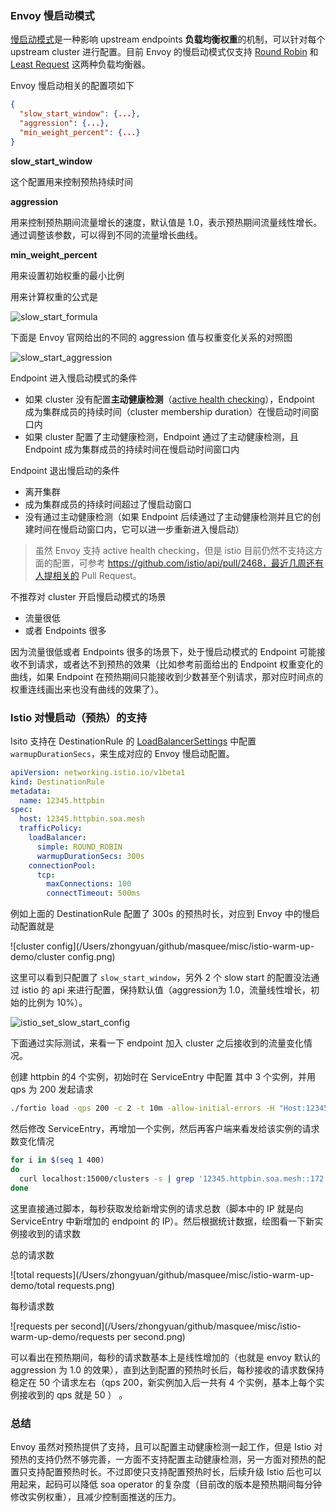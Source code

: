 ### Envoy 慢启动模式

[慢启动模式](https://www.envoyproxy.io/docs/envoy/latest/intro/arch_overview/upstream/load_balancing/slow_start#arch-overview-load-balancing-slow-start)是一种影响 upstream endpoints **负载均衡权重**的机制，可以针对每个upstream cluster 进行配置。目前 Envoy 的慢启动模式仅支持 [Round Robin](https://www.envoyproxy.io/docs/envoy/latest/api-v3/config/cluster/v3/cluster.proto#envoy-v3-api-field-config-cluster-v3-cluster-roundrobinlbconfig-slow-start-config) 和 [Least Request](https://www.envoyproxy.io/docs/envoy/latest/api-v3/config/cluster/v3/cluster.proto#envoy-v3-api-field-config-cluster-v3-cluster-leastrequestlbconfig-slow-start-config) 这两种负载均衡器。

Envoy 慢启动相关的配置项如下

```json
{
  "slow_start_window": {...},
  "aggression": {...},
  "min_weight_percent": {...}
}
```

**slow_start_window**

这个配置用来控制预热持续时间

**aggression**

用来控制预热期间流量增长的速度，默认值是 1.0，表示预热期间流量线性增长。通过调整该参数，可以得到不同的流量增长曲线。

**min_weight_percent**

用来设置初始权重的最小比例

用来计算权重的公式是

![slow_start_formula](/Users/zhongyuan/github/masquee/misc/istio-warm-up-demo/slow_start_formula.png)

下面是 Envoy 官网给出的不同的 aggression 值与权重变化关系的对照图

![slow_start_aggression](/Users/zhongyuan/github/masquee/misc/istio-warm-up-demo/slow_start_aggression.png)



Endpoint 进入慢启动模式的条件

- 如果 cluster 没有配置**主动健康检测**（[active health checking](https://www.envoyproxy.io/docs/envoy/latest/intro/arch_overview/upstream/health_checking#arch-overview-health-checking)），Endpoint 成为集群成员的持续时间（cluster membership duration）在慢启动时间窗口内
- 如果 cluster 配置了主动健康检测，Endpoint 通过了主动健康检测，且Endpoint 成为集群成员的持续时间在慢启动时间窗口内

Endpoint 退出慢启动的条件

- 离开集群
- 成为集群成员的持续时间超过了慢启动窗口
- 没有通过主动健康检测（如果 Endpoint 后续通过了主动健康检测并且它的创建时间在慢启动窗口内，它可以进一步重新进入慢启动）

> 虽然 Envoy 支持 active health checking，但是 istio 目前仍然不支持这方面的配置，可参考 https://github.com/istio/api/pull/2468，最近几周还有人提相关的 Pull Request。

不推荐对 cluster 开启慢启动模式的场景

- 流量很低
- 或者 Endpoints 很多

因为流量很低或者 Endpoints 很多的场景下，处于慢启动模式的 Endpoint 可能接收不到请求，或者达不到预热的效果（比如参考前面给出的 Endpoint 权重变化的曲线，如果 Endpoint 在预热期间只能接收到少数甚至个别请求，那对应时间点的权重连线画出来也没有曲线的效果了）。

### Istio 对慢启动（预热）的支持

Isito 支持在 DestinationRule 的 [LoadBalancerSettings](https://istio.io/latest/docs/reference/config/networking/destination-rule/#LoadBalancerSettings) 中配置 `warmupDurationSecs`，来生成对应的 Envoy 慢启动配置。

```yaml
apiVersion: networking.istio.io/v1beta1
kind: DestinationRule
metadata:
  name: 12345.httpbin
spec:
  host: 12345.httpbin.soa.mesh
  trafficPolicy:
    loadBalancer:
      simple: ROUND_ROBIN
      warmupDurationSecs: 300s
    connectionPool:
      tcp:
        maxConnections: 100
        connectTimeout: 500ms
```

例如上面的 DestinationRule 配置了 300s 的预热时长，对应到 Envoy 中的慢启动配置就是

![cluster config](/Users/zhongyuan/github/masquee/misc/istio-warm-up-demo/cluster config.png)

这里可以看到只配置了 `slow_start_window`，另外 2 个 slow start 的配置没法通过 istio 的 api 来进行配置，保持默认值（aggression为 1.0，流量线性增长，初始的比例为 10%）。

![istio_set_slow_start_config](/Users/zhongyuan/github/masquee/misc/istio-warm-up-demo/istio_set_slow_start_config.png)

下面通过实际测试，来看一下 endpoint 加入 cluster 之后接收到的流量变化情况。

创建 httpbin 的4 个实例，初始时在 ServiceEntry 中配置 其中 3 个实例，并用 qps 为 200 发起请求

```bash
./fortio load -qps 200 -c 2 -t 10m -allow-initial-errors -H "Host:12345.httpbin.soa.mesh" http://1.1.1.1/get
```

然后修改 ServiceEntry，再增加一个实例，然后再客户端来看发给该实例的请求数变化情况

```bash
for i in $(seq 1 400)
do
  curl localhost:15000/clusters -s | grep '12345.httpbin.soa.mesh::172.17.0.6:80::rq_total' >> stats.log ; sleep 1;
done
```

这里直接通过脚本，每秒获取发给新增实例的请求总数（脚本中的 IP 就是向 ServiceEntry 中新增加的 endpoint 的 IP）。然后根据统计数据，绘图看一下新实例接收到的请求数

总的请求数

![total requests](/Users/zhongyuan/github/masquee/misc/istio-warm-up-demo/total requests.png)



每秒请求数

![requests per second](/Users/zhongyuan/github/masquee/misc/istio-warm-up-demo/requests per second.png)

可以看出在预热期间，每秒的请求数基本上是线性增加的（也就是 envoy 默认的 aggression 为 1.0 的效果），直到达到配置的预热时长后，每秒接收的请求数保持稳定在 50 个请求左右（qps 200，新实例加入后一共有 4 个实例，基本上每个实例接收到的 qps 就是 50 ） 。

### 总结

Envoy 虽然对预热提供了支持，且可以配置主动健康检测一起工作，但是 Istio 对预热的支持仍然不够完善，一方面不支持配置主动健康检测，另一方面对预热的配置只支持配置预热时长。不过即使只支持配置预热时长，后续升级 Istio 后也可以用起来，起码可以降低 soa operator 的复杂度（目前改的版本是预热期间每分钟修改实例权重），且减少控制面推送的压力。
